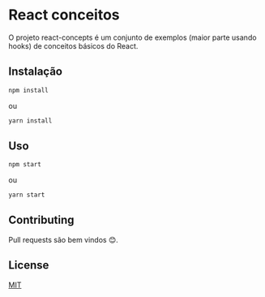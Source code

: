 # React conceitos

O projeto react-concepts é um conjunto de exemplos (maior parte usando hooks) de conceitos básicos do React.

## Instalação

```bash
npm install
```

ou

```bash
yarn install
```

## Uso

```bash
npm start
```

ou

```bash
yarn start
```

## Contributing

Pull requests são bem vindos 😊.

## License

[MIT](https://choosealicense.com/licenses/mit/)
